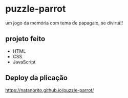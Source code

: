 # puzzle-parrot
um jogo da memória com tema de papagaio, se divirta!!
## projeto feito
<ul>
 <li>HTML</li>
 <li>CSS</li>
 <li>JavaScript</li>
 </ul>
 
 ## Deploy da plicação
  https://natanbrito.github.io/puzzle-parrot/
